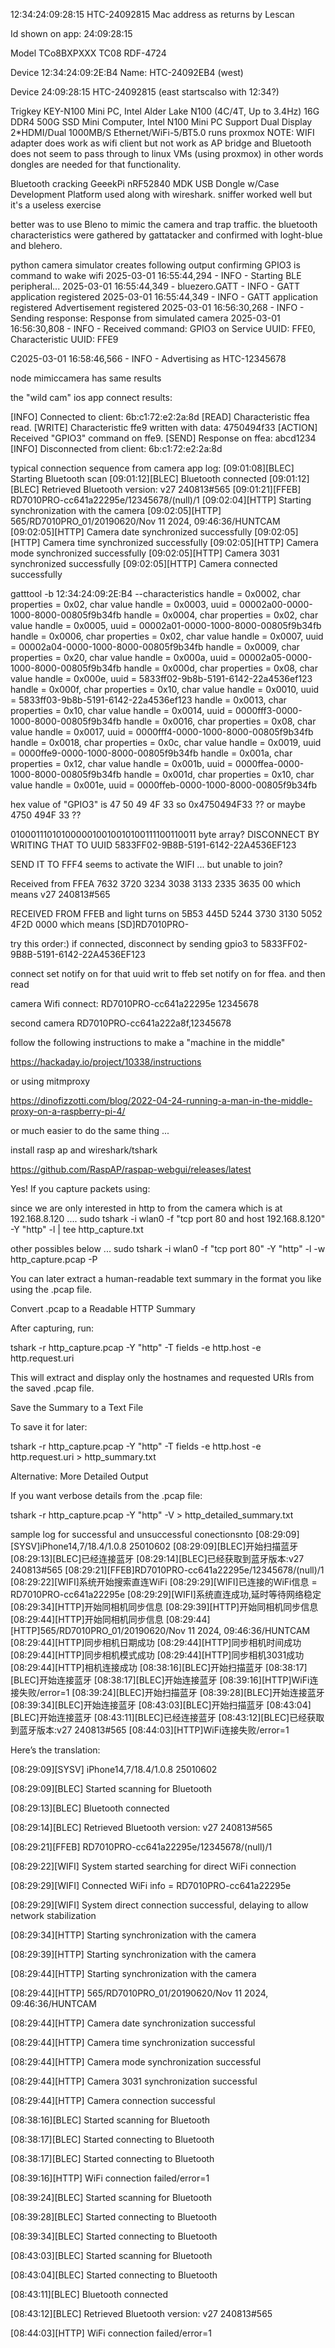 
12:34:24:09:28:15 HTC-24092815 Mac address as returns by Lescan

Id shown on app:  24:09:28:15


Model TCo8BXPXXX
TC08
RDF-4724

Device 12:34:24:09:2E:B4 Name: HTC-24092EB4 (west)

Device         24:09:28:15        HTC-24092815 (east startscalso with 12:34?)


Trigkey KEY-N100 Mini PC, Intel Alder Lake N100 (4C/4T, Up to 3.4Hz) 16G DDR4 500G SSD Mini Computer, Intel N100 Mini PC Support Dual Display 2*HDMI/Dual 1000MB/S Ethernet/WiFi-5/BT5.0
runs proxmox NOTE: WIFI adapter does work as wifi client but  not work as AP bridge and Bluetooth does not seem to pass through to linux VMs (using proxmox) in other words dongles are needed for that functionality.

Bluetooth cracking
GeeekPi nRF52840 MDK USB Dongle w/Case Development Platform used along with wireshark. sniffer worked well but it's a useless exercise

better was to use Bleno to mimic the camera and trap traffic.  the bluetooth characteristics were gathered by gattatacker and confirmed with loght-blue and blehero.

python camera simulator creates following output confirming GPIO3 is command to wake wifi
2025-03-01 16:55:44,294 - INFO - Starting BLE peripheral...
2025-03-01 16:55:44,349 - bluezero.GATT - INFO - GATT application registered
2025-03-01 16:55:44,349 - INFO - GATT application registered
Advertisement registered
2025-03-01 16:56:30,268 - INFO - Sending response: Response from simulated camera
2025-03-01 16:56:30,808 - INFO - Received command: GPIO3 on Service UUID: FFE0, Characteristic UUID: FFE9

C2025-03-01 16:58:46,566 - INFO - Advertising as HTC-12345678

node mimiccamera has same results

the "wild cam" ios app connect results:

[INFO] Connected to client: 6b:c1:72:e2:2a:8d
[READ] Characteristic ffea read.
[WRITE] Characteristic ffe9 written with data: 4750494f33
[ACTION] Received "GPIO3" command on ffe9.
[SEND] Response on ffea: abcd1234
[INFO] Disconnected from client: 6b:c1:72:e2:2a:8d


typical connection sequence from camera app log:
[09:01:08][BLEC] Starting Bluetooth scan
[09:01:12][BLEC] Bluetooth connected
[09:01:12][BLEC] Retrieved Bluetooth version: v27 240813#565
[09:01:21][FFEB] RD7010PRO-cc641a22295e/12345678/(null)/1
[09:02:04][HTTP] Starting synchronization with the camera
[09:02:05][HTTP] 565/RD7010PRO_01/20190620/Nov 11 2024, 09:46:36/HUNTCAM
[09:02:05][HTTP] Camera date synchronized successfully
[09:02:05][HTTP] Camera time synchronized successfully
[09:02:05][HTTP] Camera mode synchronized successfully
[09:02:05][HTTP] Camera 3031 synchronized successfully
[09:02:05][HTTP] Camera connected successfully




gatttool -b 12:34:24:09:2E:B4 --characteristics
handle = 0x0002, char properties = 0x02, char value handle = 0x0003, uuid = 00002a00-0000-1000-8000-00805f9b34fb
handle = 0x0004, char properties = 0x02, char value handle = 0x0005, uuid = 00002a01-0000-1000-8000-00805f9b34fb
handle = 0x0006, char properties = 0x02, char value handle = 0x0007, uuid = 00002a04-0000-1000-8000-00805f9b34fb
handle = 0x0009, char properties = 0x20, char value handle = 0x000a, uuid = 00002a05-0000-1000-8000-00805f9b34fb
handle = 0x000d, char properties = 0x08, char value handle = 0x000e, uuid = 5833ff02-9b8b-5191-6142-22a4536ef123
handle = 0x000f, char properties = 0x10, char value handle = 0x0010, uuid = 5833ff03-9b8b-5191-6142-22a4536ef123
handle = 0x0013, char properties = 0x10, char value handle = 0x0014, uuid = 0000fff3-0000-1000-8000-00805f9b34fb
handle = 0x0016, char properties = 0x08, char value handle = 0x0017, uuid = 0000fff4-0000-1000-8000-00805f9b34fb
handle = 0x0018, char properties = 0x0c, char value handle = 0x0019, uuid = 0000ffe9-0000-1000-8000-00805f9b34fb
handle = 0x001a, char properties = 0x12, char value handle = 0x001b, uuid = 0000ffea-0000-1000-8000-00805f9b34fb
handle = 0x001d, char properties = 0x10, char value handle = 0x001e, uuid = 0000ffeb-0000-1000-8000-00805f9b34fb

hex value of "GPIO3" is 47 50 49 4F 33    so 0x4750494F33 ??  or maybe 4750 494F 33   ??

0100011101010000010010010100111100110011  byte array?
DISCONNECT BY WRITING THAT TO UUID 5833FF02-9B8B-5191-6142-22A4536EF123

SEND IT TO FFF4 seems to activate the WIFI ... but unable to join?



Received from FFEA
7632 3720 3234 3038 3133 2335 3635 00   which means    v27 240813#565

RECEIVED FROM FFEB and light turns on
5B53 445D 5244 3730 3130 5052 4F2D 0000    which means   [SD]RD7010PRO-


try this order:)
if connected, disconnect by sending gpio3 to 5833FF02-9B8B-5191-6142-22A4536EF123

connect
set notify on for that uuid
writ to ffeb
set notify on for ffea. and then read 


camera Wifi connect:
RD7010PRO-cc641a22295e
12345678

second camera
RD7010PRO-cc641a222a8f,12345678


follow the following instructions to make a "machine in the middle"

https://hackaday.io/project/10338/instructions

or using mitmproxy

https://dinofizzotti.com/blog/2022-04-24-running-a-man-in-the-middle-proxy-on-a-raspberry-pi-4/

or much easier to do the same thing ...

install rasp ap and wireshark/tshark

https://github.com/RaspAP/raspap-webgui/releases/latest

Yes! If you capture packets using:

since we are only interested in http to from the camera which is at 192.168.8.120 ....
sudo tshark -i wlan0 -f "tcp port 80 and host 192.168.8.120" -Y "http" -l | tee http_capture.txt


other possibles below ...
sudo tshark -i wlan0 -f "tcp port 80" -Y "http" -l -w http_capture.pcap -P

You can later extract a human-readable text summary in the format you like using the .pcap file.

Convert .pcap to a Readable HTTP Summary

After capturing, run:

tshark -r http_capture.pcap -Y "http" -T fields -e http.host -e http.request.uri

This will extract and display only the hostnames and requested URIs from the saved .pcap file.

Save the Summary to a Text File

To save it for later:

tshark -r http_capture.pcap -Y "http" -T fields -e http.host -e http.request.uri > http_summary.txt

Alternative: More Detailed Output

If you want verbose details from the .pcap file:

tshark -r http_capture.pcap -Y "http" -V > http_detailed_summary.txt


sample log for successful and unsuccessful conectionsnto [08:29:09][SYSV]iPhone14,7/18.4/1.0.8 25010602
[08:29:09][BLEC]开始扫描蓝牙
[08:29:13][BLEC]已经连接蓝牙
[08:29:14][BLEC]已经获取到蓝牙版本:v27 240813#565
[08:29:21][FFEB]RD7010PRO-cc641a22295e/12345678/(null)/1
[08:29:22][WIFI]系统开始搜索直连WiFi
[08:29:29][WIFI]已连接的WiFi信息 = RD7010PRO-cc641a22295e
[08:29:29][WIFI]系统直连成功,延时等待网络稳定
[08:29:34][HTTP]开始同相机同步信息
[08:29:39][HTTP]开始同相机同步信息
[08:29:44][HTTP]开始同相机同步信息
[08:29:44][HTTP]565/RD7010PRO_01/20190620/Nov 11 2024, 09:46:36/HUNTCAM
[08:29:44][HTTP]同步相机日期成功
[08:29:44][HTTP]同步相机时间成功
[08:29:44][HTTP]同步相机模式成功
[08:29:44][HTTP]同步相机3031成功
[08:29:44][HTTP]相机连接成功
[08:38:16][BLEC]开始扫描蓝牙
[08:38:17][BLEC]开始连接蓝牙
[08:38:17][BLEC]开始连接蓝牙
[08:39:16][HTTP]WiFi连接失败/error=1
[08:39:24][BLEC]开始扫描蓝牙
[08:39:28][BLEC]开始连接蓝牙
[08:39:34][BLEC]开始连接蓝牙
[08:43:03][BLEC]开始扫描蓝牙
[08:43:04][BLEC]开始连接蓝牙
[08:43:11][BLEC]已经连接蓝牙
[08:43:12][BLEC]已经获取到蓝牙版本:v27 240813#565
[08:44:03][HTTP]WiFi连接失败/error=1


Here’s the translation:






[08:29:09][SYSV] iPhone14,7/18.4/1.0.8 25010602

[08:29:09][BLEC] Started scanning for Bluetooth

[08:29:13][BLEC] Bluetooth connected

[08:29:14][BLEC] Retrieved Bluetooth version: v27 240813#565

[08:29:21][FFEB] RD7010PRO-cc641a22295e/12345678/(null)/1

[08:29:22][WIFI] System started searching for direct WiFi connection

[08:29:29][WIFI] Connected WiFi info = RD7010PRO-cc641a22295e

[08:29:29][WIFI] System direct connection successful, delaying to allow network stabilization

[08:29:34][HTTP] Starting synchronization with the camera

[08:29:39][HTTP] Starting synchronization with the camera

[08:29:44][HTTP] Starting synchronization with the camera

[08:29:44][HTTP] 565/RD7010PRO_01/20190620/Nov 11 2024, 09:46:36/HUNTCAM

[08:29:44][HTTP] Camera date synchronization successful

[08:29:44][HTTP] Camera time synchronization successful

[08:29:44][HTTP] Camera mode synchronization successful

[08:29:44][HTTP] Camera 3031 synchronization successful

[08:29:44][HTTP] Camera connection successful

[08:38:16][BLEC] Started scanning for Bluetooth

[08:38:17][BLEC] Started connecting to Bluetooth

[08:38:17][BLEC] Started connecting to Bluetooth

[08:39:16][HTTP] WiFi connection failed/error=1

[08:39:24][BLEC] Started scanning for Bluetooth

[08:39:28][BLEC] Started connecting to Bluetooth

[08:39:34][BLEC] Started connecting to Bluetooth

[08:43:03][BLEC] Started scanning for Bluetooth

[08:43:04][BLEC] Started connecting to Bluetooth

[08:43:11][BLEC] Bluetooth connected

[08:43:12][BLEC] Retrieved Bluetooth version: v27 240813#565

[08:44:03][HTTP] WiFi connection failed/error=1











